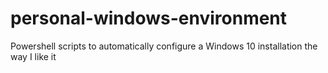 # personal-windows-environment
Powershell scripts to automatically configure a Windows 10 installation the way I like it
